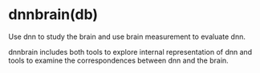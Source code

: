 # dnnbrain(db)
Use dnn to study the brain and use brain measurement to evaluate dnn.

dnnbrain includes both tools to explore internal representation of dnn and tools to examine the correspondences between dnn and the brain. 
